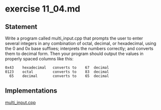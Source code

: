 # exercise 11_04.md

## Statement

Write a program called multi_input.cpp that prompts the user to enter several integers in any combination
of octal, decimal, or hexadecimal, using the 0 and 0x base suffixes;
interprets the numbers correctly; and converts them to decimal form.
Then your program should output the values in properly spaced columns like this:

```
0x43    hexadecimal   converts to    67  decimal
0123    octal         converts to    83  decimal
  65    decimal       converts to    65  decimal
```

## Implementations

[multi_input.cpp](https://github.com/spero61/ppp2/blob/main/chapter11/multi_input.cpp)
